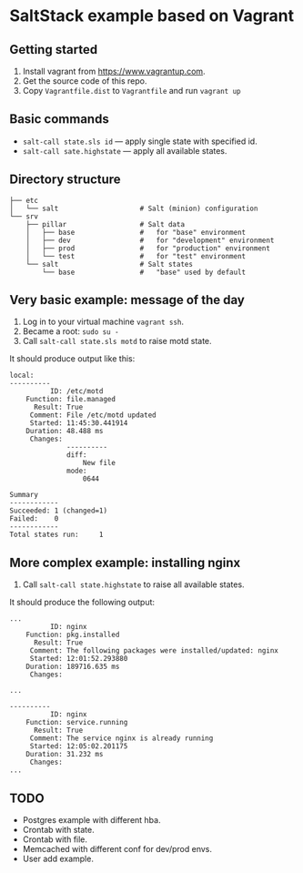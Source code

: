 SaltStack example based on Vagrant
==================================

Getting started
---------------

1. Install vagrant from https://www.vagrantup.com.
2. Get the source code of this repo.
3. Copy ``Vagrantfile.dist`` to ``Vagrantfile`` and run ``vagrant up``

Basic commands
--------------

* ``salt-call state.sls id`` &mdash; apply single state with specified id.
* ``salt-call sate.highstate`` &mdash; apply all available states.

Directory structure
-------------------

    ├── etc
    │   └── salt                    # Salt (minion) configuration
    └── srv
        ├── pillar                  # Salt data
        │   ├── base                #   for "base" environment
        │   ├── dev                 #   for "development" environment
        │   ├── prod                #   for "production" environment
        │   └── test                #   for "test" environment
        └── salt                    # Salt states
            └── base                #   "base" used by default

Very basic example: message of the day
--------------------------------------

1. Log in to your virtual machine ``vagrant ssh``.
2. Became a root: ``sudo su - ``
3. Call ``salt-call state.sls motd`` to raise motd state.

It should produce output like this:

    local:
    ----------
              ID: /etc/motd
        Function: file.managed
          Result: True
         Comment: File /etc/motd updated
         Started: 11:45:30.441914
        Duration: 48.488 ms
         Changes:
                  ----------
                  diff:
                      New file
                  mode:
                      0644

    Summary
    ------------
    Succeeded: 1 (changed=1)
    Failed:    0
    ------------
    Total states run:     1

More complex example: installing nginx
--------------------------------------

1. Call ``salt-call state.highstate`` to raise all available states.

It should produce the following output:

    ...
              ID: nginx
        Function: pkg.installed
          Result: True
         Comment: The following packages were installed/updated: nginx
         Started: 12:01:52.293880
        Duration: 189716.635 ms
         Changes:

    ...

    ----------
              ID: nginx
        Function: service.running
          Result: True
         Comment: The service nginx is already running
         Started: 12:05:02.201175
        Duration: 31.232 ms
         Changes:
    ...

TODO
----

* Postgres example with different hba.
* Crontab with state.
* Crontab with file.
* Memcached with different conf for dev/prod envs.
* User add example.
